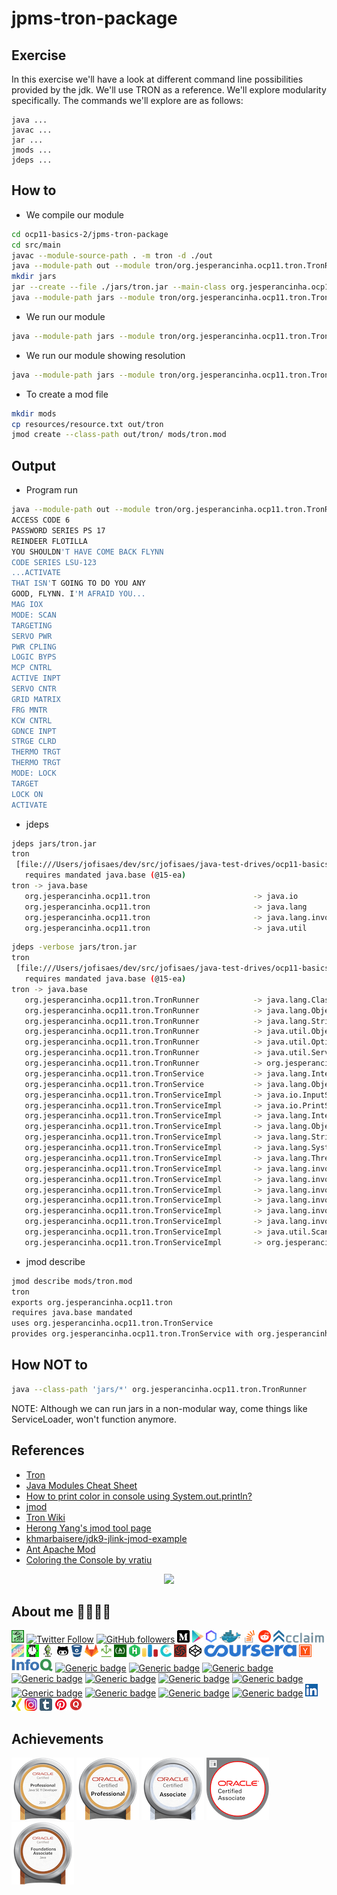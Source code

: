 # jpms-tron-package

## Exercise

In this exercise we'll have a look at different command line possibilities provided by the jdk.
We'll use TRON as a reference.
We'll explore modularity specifically.
The commands we'll explore are as follows:

```mysql based
java ...
javac ...
jar ...
jmods ...
jdeps ...
```

## How to

-   We compile our module

```bash
cd ocp11-basics-2/jpms-tron-package
cd src/main
javac --module-source-path . -m tron -d ./out
java --module-path out --module tron/org.jesperancinha.ocp11.tron.TronRunner
mkdir jars
jar --create --file ./jars/tron.jar --main-class org.jesperancinha.ocp11.tron.TronRunner -C ./out/tron .
java --module-path jars --module tron/org.jesperancinha.ocp11.tron.TronRunner
```

-   We run our module

```bash
java --module-path jars --module tron/org.jesperancinha.ocp11.tron.TronRunner
```

-   We run our module showing resolution

```bash
java --module-path jars --module tron/org.jesperancinha.ocp11.tron.TronRunner --show-module-resolution
```

-   To create a mod  file

```bash
mkdir mods
cp resources/resource.txt out/tron
jmod create --class-path out/tron/ mods/tron.mod
```

## Output

-   Program run

```bash
java --module-path out --module tron/org.jesperancinha.ocp11.tron.TronRunner
ACCESS CODE 6
PASSWORD SERIES PS 17
REINDEER FLOTILLA
YOU SHOULDN'T HAVE COME BACK FLYNN
CODE SERIES LSU-123
...ACTIVATE
THAT ISN'T GOING TO DO YOU ANY
GOOD, FLYNN. I'M AFRAID YOU...
MAG IOX
MODE: SCAN
TARGETING
SERVO PWR
PWR CPLING
LOGIC BYPS
MCP CNTRL
ACTIVE INPT
SERVO CNTR
GRID MATRIX
FRG MNTR
KCW CNTRL
GDNCE INPT
STRGE CLRD
THERMO TRGT
THERMO TRGT
MODE: LOCK
TARGET
LOCK ON
ACTIVATE
```

-   jdeps

```bash
jdeps jars/tron.jar 
tron
 [file:///Users/jofisaes/dev/src/jofisaes/java-test-drives/ocp11-basics-2/jpms-tron-package/src/main/jars/tron.jar]
   requires mandated java.base (@15-ea)
tron -> java.base
   org.jesperancinha.ocp11.tron                       -> java.io                                            java.base
   org.jesperancinha.ocp11.tron                       -> java.lang                                          java.base
   org.jesperancinha.ocp11.tron                       -> java.lang.invoke                                   java.base
   org.jesperancinha.ocp11.tron                       -> java.util                                          java.base
```

```bash
jdeps -verbose jars/tron.jar
tron
 [file:///Users/jofisaes/dev/src/jofisaes/java-test-drives/ocp11-basics-2/jpms-tron-package/src/main/jars/tron.jar]
   requires mandated java.base (@15-ea)
tron -> java.base
   org.jesperancinha.ocp11.tron.TronRunner            -> java.lang.Class                                    java.base
   org.jesperancinha.ocp11.tron.TronRunner            -> java.lang.Object                                   java.base
   org.jesperancinha.ocp11.tron.TronRunner            -> java.lang.String                                   java.base
   org.jesperancinha.ocp11.tron.TronRunner            -> java.util.Objects                                  java.base
   org.jesperancinha.ocp11.tron.TronRunner            -> java.util.Optional                                 java.base
   org.jesperancinha.ocp11.tron.TronRunner            -> java.util.ServiceLoader                            java.base
   org.jesperancinha.ocp11.tron.TronRunner            -> org.jesperancinha.ocp11.tron.TronService           tron
   org.jesperancinha.ocp11.tron.TronService           -> java.lang.InterruptedException                     java.base
   org.jesperancinha.ocp11.tron.TronService           -> java.lang.Object                                   java.base
   org.jesperancinha.ocp11.tron.TronServiceImpl       -> java.io.InputStream                                java.base
   org.jesperancinha.ocp11.tron.TronServiceImpl       -> java.io.PrintStream                                java.base
   org.jesperancinha.ocp11.tron.TronServiceImpl       -> java.lang.InterruptedException                     java.base
   org.jesperancinha.ocp11.tron.TronServiceImpl       -> java.lang.Object                                   java.base
   org.jesperancinha.ocp11.tron.TronServiceImpl       -> java.lang.String                                   java.base
   org.jesperancinha.ocp11.tron.TronServiceImpl       -> java.lang.System                                   java.base
   org.jesperancinha.ocp11.tron.TronServiceImpl       -> java.lang.Thread                                   java.base
   org.jesperancinha.ocp11.tron.TronServiceImpl       -> java.lang.invoke.CallSite                          java.base
   org.jesperancinha.ocp11.tron.TronServiceImpl       -> java.lang.invoke.LambdaMetafactory                 java.base
   org.jesperancinha.ocp11.tron.TronServiceImpl       -> java.lang.invoke.MethodHandle                      java.base
   org.jesperancinha.ocp11.tron.TronServiceImpl       -> java.lang.invoke.MethodHandles                     java.base
   org.jesperancinha.ocp11.tron.TronServiceImpl       -> java.lang.invoke.MethodHandles$Lookup              java.base
   org.jesperancinha.ocp11.tron.TronServiceImpl       -> java.lang.invoke.MethodType                        java.base
   org.jesperancinha.ocp11.tron.TronServiceImpl       -> java.util.Scanner                                  java.base
   org.jesperancinha.ocp11.tron.TronServiceImpl       -> org.jesperancinha.ocp11.tron.TronService           tron
```

-   jmod describe

```bash
jmod describe mods/tron.mod 
tron
exports org.jesperancinha.ocp11.tron
requires java.base mandated
uses org.jesperancinha.ocp11.tron.TronService
provides org.jesperancinha.ocp11.tron.TronService with org.jesperancinha.ocp11.tron.TronServiceImpl
```

## How NOT to

```bash
java --class-path 'jars/*' org.jesperancinha.ocp11.tron.TronRunner
```

NOTE: Although we can run jars in a non-modular way, come things like ServiceLoader, won't function anymore.

## References

-   [Tron](https://www.imdb.com/title/tt0084827/)
-   [Java Modules Cheat Sheet](https://nipafx.dev/build-modules/)
-   [How to print color in console using System.out.println?](https://stackoverflow.com/questions/5762491/how-to-print-color-in-console-using-system-out-println)
-   [jmod](https://docs.oracle.com/javase/9/tools/jmod.htm)
-   [Tron Wiki](https://en.wikipedia.org/wiki/Tron)
-   [Herong Yang's jmod tool page](http://www.herongyang.com/Java-Tools/jmod-The-JMOD-File-Tool.html)
-   [khmarbaisere/jdk9-jlink-jmod-example](https://github.com/khmarbaise/jdk9-jlink-jmod-example/blob/master/jmod-create.sh)
-   [Ant Apache Mod](https://ant.apache.org/manual/Tasks/jmod.html)
-   [Coloring the Console by vratiu](https://gist.github.com/vratiu/9780109)

<div align="center">
      <a href="https://www.youtube.com/watch?v=fFgayA0YAfk">
         <img 
              src="https://img.youtube.com/vi/fFgayA0YAfk/0.jpg" 
              style="width:10%;">
      </a>
</div>

## About me 👨🏽‍💻🚀

[![alt text](https://raw.githubusercontent.com/jesperancinha/project-signer/master/project-signer-templates/icons-20/JEOrgLogo-20.png "João Esperancinha Homepage")](http://joaofilipesabinoesperancinha.nl)
[![Twitter Follow](https://img.shields.io/twitter/follow/joaofse?label=João%20Esperancinha&style=social "Twitter")](https://twitter.com/joaofse)
[![GitHub followers](https://img.shields.io/github/followers/jesperancinha.svg?label=jesperancinha&style=social "GitHub")](https://github.com/jesperancinha)
[![alt text](https://raw.githubusercontent.com/jesperancinha/project-signer/master/project-signer-templates/icons-20/medium-20.png "Medium")](https://medium.com/@jofisaes)
[![alt text](https://raw.githubusercontent.com/jesperancinha/project-signer/master/project-signer-templates/icons-20/google-apps-20.png "Google Apps")](https://play.google.com/store/apps/developer?id=Joao+Filipe+Sabino+Esperancinha)
[![alt text](https://raw.githubusercontent.com/jesperancinha/project-signer/master/project-signer-templates/icons-20/sonatype-20.png "Sonatype Search Repos")](https://search.maven.org/search?q=org.jesperancinha)
[![alt text](https://raw.githubusercontent.com/jesperancinha/project-signer/master/project-signer-templates/icons-20/docker-20.png "Docker Images")](https://hub.docker.com/u/jesperancinha)
[![alt text](https://raw.githubusercontent.com/jesperancinha/project-signer/master/project-signer-templates/icons-20/stack-overflow-20.png)](https://stackoverflow.com/users/3702839/joao-esperancinha)
[![alt text](https://raw.githubusercontent.com/jesperancinha/project-signer/master/project-signer-templates/icons-20/reddit-20.png "Reddit")](https://www.reddit.com/user/jesperancinha/)
[![alt text](https://raw.githubusercontent.com/jesperancinha/project-signer/master/project-signer-templates/icons-20/acclaim-20.png "Acclaim")](https://www.youracclaim.com/users/joao-esperancinha/badges)
[![alt text](https://raw.githubusercontent.com/jesperancinha/project-signer/master/project-signer-templates/icons-20/devto-20.png "Dev To")](https://dev.to/jofisaes)
[![alt text](https://raw.githubusercontent.com/jesperancinha/project-signer/master/project-signer-templates/icons-20/hackernoon-20.jpeg "Hackernoon")](https://hackernoon.com/@jesperancinha)
[![alt text](https://raw.githubusercontent.com/jesperancinha/project-signer/master/project-signer-templates/icons-20/codeproject-20.png "Code Project")](https://www.codeproject.com/Members/jesperancinha)
[![alt text](https://raw.githubusercontent.com/jesperancinha/project-signer/master/project-signer-templates/icons-20/github-20.png "GitHub")](https://github.com/jesperancinha)
[![alt text](https://raw.githubusercontent.com/jesperancinha/project-signer/master/project-signer-templates/icons-20/bitbucket-20.png "BitBucket")](https://bitbucket.org/jesperancinha)
[![alt text](https://raw.githubusercontent.com/jesperancinha/project-signer/master/project-signer-templates/icons-20/gitlab-20.png "GitLab")](https://gitlab.com/jesperancinha)
[![alt text](https://raw.githubusercontent.com/jesperancinha/project-signer/master/project-signer-templates/icons-20/bintray-20.png "BinTray")](https://bintray.com/jesperancinha)
[![alt text](https://raw.githubusercontent.com/jesperancinha/project-signer/master/project-signer-templates/icons-20/free-code-camp-20.jpg "FreeCodeCamp")](https://www.freecodecamp.org/jofisaes)
[![alt text](https://raw.githubusercontent.com/jesperancinha/project-signer/master/project-signer-templates/icons-20/hackerrank-20.png "HackerRank")](https://www.hackerrank.com/jofisaes)
[![alt text](https://raw.githubusercontent.com/jesperancinha/project-signer/master/project-signer-templates/icons-20/codeforces-20.png "Code Forces")](https://codeforces.com/profile/jesperancinha)
[![alt text](https://raw.githubusercontent.com/jesperancinha/project-signer/master/project-signer-templates/icons-20/codebyte-20.png "Codebyte")](https://coderbyte.com/profile/jesperancinha)
[![alt text](https://raw.githubusercontent.com/jesperancinha/project-signer/master/project-signer-templates/icons-20/codewars-20.png "CodeWars")](https://www.codewars.com/users/jesperancinha)
[![alt text](https://raw.githubusercontent.com/jesperancinha/project-signer/master/project-signer-templates/icons-20/codepen-20.png "Code Pen")](https://codepen.io/jesperancinha)
[![alt text](https://raw.githubusercontent.com/jesperancinha/project-signer/master/project-signer-templates/icons-20/coursera-20.png "Coursera")](https://www.coursera.org/user/da3ff90299fa9297e283ee8e65364ffb)
[![alt text](https://raw.githubusercontent.com/jesperancinha/project-signer/master/project-signer-templates/icons-20/hacker-news-20.png "Hacker News")](https://news.ycombinator.com/user?id=jesperancinha)
[![alt text](https://raw.githubusercontent.com/jesperancinha/project-signer/master/project-signer-templates/icons-20/infoq-20.png "InfoQ")](https://www.infoq.com/profile/Joao-Esperancinha.2/)
[![Generic badge](https://img.shields.io/static/v1.svg?label=Articles&message=Across%20The%20Web&color=purple)](https://github.com/jesperancinha/project-signer/blob/master/project-signer-templates/Articles.md)
[![Generic badge](https://img.shields.io/static/v1.svg?label=Homepage&message=Time%20Disruption%20Studios&color=6495ED)](http://tds.joaofilipesabinoesperancinha.nl/)
[![Generic badge](https://img.shields.io/static/v1.svg?label=Homepage&message=Image%20Train%20Filters&color=6495ED)](http://itf.joaofilipesabinoesperancinha.nl/)
[![Generic badge](https://img.shields.io/static/v1.svg?label=Homepage&message=MancalaJE&color=6495ED)](http://mancalaje.joaofilipesabinoesperancinha.nl/)
[![Generic badge](https://img.shields.io/static/v1.svg?label=All%20Badges&message=Badges&color=red)](https://github.com/jesperancinha/project-signer/blob/master/project-signer-templates/Badges.md)
[![Generic badge](https://img.shields.io/static/v1.svg?label=Status&message=Project%20Status&color=red)](https://github.com/jesperancinha/project-signer/blob/master/project-signer-templates/Status.md)
[![Generic badge](https://img.shields.io/static/v1.svg?label=GitHub&message=ITF%20Chartizate%20Android&color=yellow)](https://github.com/JEsperancinhaOrg/itf-chartizate-android)
[![Generic badge](https://img.shields.io/static/v1.svg?label=GitHub&message=ITF%20Chartizate%20Java&color=yellow)](https://github.com/JEsperancinhaOrg/itf-chartizate-modules/tree/master/itf-chartizate-java)
[![Generic badge](https://img.shields.io/static/v1.svg?label=GitHub&message=ITF%20Chartizate%20API&color=yellow)](https://github.com/JEsperancinhaOrg/itf-chartizate/tree/master/itf-chartizate-api)
[![Generic badge](https://img.shields.io/static/v1.svg?label=GitHub&message=Markdowner%20Core&color=yellow)](https://github.com/jesperancinha/markdowner/tree/master/markdowner-core)
[![Generic badge](https://img.shields.io/static/v1.svg?label=GitHub&message=Markdowner%20Filter&color=yellow)](https://github.com/jesperancinha/markdowner/tree/master/markdowner-filter)
[![alt text](https://raw.githubusercontent.com/jesperancinha/project-signer/master/project-signer-templates/icons-20/linkedin-20.png "LinkedIn")](https://www.linkedin.com/in/joaoesperancinha/)
[![alt text](https://raw.githubusercontent.com/jesperancinha/project-signer/master/project-signer-templates/icons-20/xing-20.png "Xing")](https://www.xing.com/profile/Joao_Esperancinha/cv)
[![alt text](https://raw.githubusercontent.com/jesperancinha/project-signer/master/project-signer-templates/icons-20/instagram-20.png "Instagram")](https://www.instagram.com/jesperancinha/)
[![alt text](https://raw.githubusercontent.com/jesperancinha/project-signer/master/project-signer-templates/icons-20/tumblr-20.png "Tumblr")](https://jofisaes.tumblr.com/)
[![alt text](https://raw.githubusercontent.com/jesperancinha/project-signer/master/project-signer-templates/icons-20/pinterest-20.png "Pinterest")](https://nl.pinterest.com/jesperancinha/)
[![alt text](https://raw.githubusercontent.com/jesperancinha/project-signer/master/project-signer-templates/icons-20/quora-20.png "Quora")](https://nl.quora.com/profile/Jo%C3%A3o-Esperancinha)

## Achievements

[![Oracle Certified Professional, Java SE 11 Programmer](https://raw.githubusercontent.com/jesperancinha/project-signer/master/project-signer-templates/badges/oracle-certified-professional-java-se-11-developer-100.png "Oracle Certified Professional, Java SE 11 Programmer")](https://www.youracclaim.com/badges/87609d8e-27c5-45c9-9e42-60a5e9283280/public_url)
[![Oracle Certified Professional, Java SE 8 Programmer](https://raw.githubusercontent.com/jesperancinha/project-signer/master/project-signer-templates/badges/oracle-certified-professional-java-se-8-programmer-100.png "Oracle Certified Professional, Java SE 8 Programmer")](https://www.youracclaim.com/badges/92e036f5-4e11-4cff-9935-3e62266d2074/public_url)
[![Oracle Certified Associate, Java SE 8 Programmer](https://raw.githubusercontent.com/jesperancinha/project-signer/master/project-signer-templates/badges/oracle-certified-associate-java-se-8-programmer-100.png)](https://www.youracclaim.com/badges/a206436d-6fd8-4ca1-8feb-38a838446ee7/public_url)
[![Oracle Certified Associate, Java SE 7 Programmer](https://raw.githubusercontent.com/jesperancinha/project-signer/master/project-signer-templates/badges/oracle-certified-associate-java-se-7-programmer-100.png)](https://www.youracclaim.com/badges/f4c6cc1e-cb52-432b-904d-36d266112225/public_url)
[![Oracle Certified Juninor Associate](https://raw.githubusercontent.com/jesperancinha/project-signer/master/project-signer-templates/badges/oracle-certified-foundations-associate-java-100.png)](https://www.youracclaim.com/badges/6db92c1e-7bca-4856-9543-0d5ed0182794/public_url)
